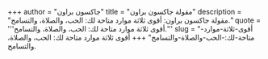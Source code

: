 +++
author = "جاكسون براون"
title = "مقولة جاكسون براون"
description = "مقولة جاكسون براون: أقوى ثلاثة موارد متاحة لك: الحب، والصلاة، والتسامح."
quote = '''أقوى ثلاثة موارد متاحة لك: الحب، والصلاة، والتسامح.''' 
slug = "أقوى-ثلاثة-موارد-متاحة-لك:-الحب-والصلاة-والتسامح"
+++
أقوى ثلاثة موارد متاحة لك: الحب، والصلاة، والتسامح.
